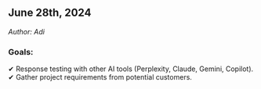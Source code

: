 ## June 28th, 2024
<em>Author: Adi</em>

### Goals:
✔ Response testing with other AI tools (Perplexity, Claude, Gemini, Copilot).
✔ Gather project requirements from potential customers.
